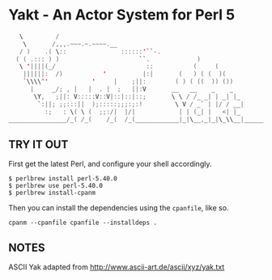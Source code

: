 # Yakt - An Actor System for Perl 5

```scala
   \         /
    \       /,,,.~~~.~.~~~~.__
   / )    .( \::               ::::::'``-.
  ( ( .::: ) )                      ``.             )
   \ '||||(_/                         ::           (     (
    ||||||:  /)           '          |:|       (   ) ( (  )(
    `\\\\^'            '     |    ;||:        ( ) ( ((  )) ())
      |     _/; , |   |  . |  ;   ||:V       __   __    _    _
       \Y,   ;||: V:::::V::V|::|::|::;       \ \ / /_ _| | _| |_
        `:||; ;;:::||  );:::::;;;:;:!         \ V / _` | |/ / __|
          :;   : \( \ (  ;;:/|  |/|            | | (_| |   <| |_
________________/_( /_(    /_(  /_(____________|_|\__,_|_|\_\\__|______________
```

## TRY IT OUT

First get the latest Perl, and configure your shell accordingly.

```shell
$ perlbrew install perl-5.40.0
$ perlbrew use perl-5.40.0
$ perlbrew install-cpanm
```

Then you can install the dependencies using the `cpanfile`, like so.

```
cpanm --cpanfile cpanfile --installdeps .
```

## NOTES

ASCII Yak adapted from http://www.ascii-art.de/ascii/xyz/yak.txt
